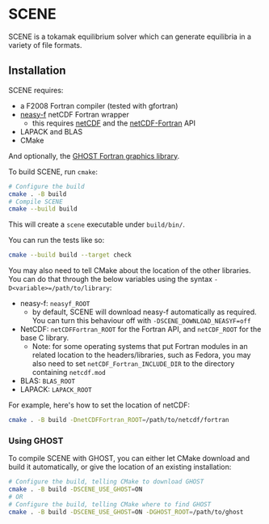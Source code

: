 # SCENE

SCENE is a tokamak equilibrium solver which can generate equilibria in
a variety of file formats.


## Installation

SCENE requires:

- a F2008 Fortran compiler (tested with gfortran)
- [neasy-f][neasyf] netCDF Fortran wrapper
    - this requires [netCDF][netcdf] and the [netCDF-Fortran][netcdff] API
- LAPACK and BLAS
- CMake

And optionally, the [GHOST Fortran graphics library][ghost].

To build SCENE, run `cmake`:

```bash
# Configure the build
cmake . -B build
# Compile SCENE
cmake --build build
```
This will create a `scene` executable under `build/bin/`.

You can run the tests like so:

```bash
cmake --build build --target check
```

You may also need to tell CMake about the location of the other
libraries. You can do that through the below variables using the
syntax `-D<variable>=/path/to/library`:

- neasy-f: `neasyf_ROOT`
    - by default, SCENE will download neasy-f automatically as required. You can
      turn this behaviour off with `-DSCENE_DOWNLOAD_NEASYF=off`
- NetCDF: `netCDFFortran_ROOT` for the Fortran API, and `netCDF_ROOT`
  for the base C library.
    - Note: for some operating systems that put Fortran modules in an
      related location to the headers/libraries, such as Fedora, you
      may also need to set `netCDF_Fortran_INCLUDE_DIR` to the
      directory containing `netcdf.mod`
- BLAS: `BLAS_ROOT`
- LAPACK: `LAPACK_ROOT`

For example, here's how to set the location of netCDF:

```bash
cmake . -B build -DnetCDFFortran_ROOT=/path/to/netcdf/fortran
```

### Using GHOST

To compile SCENE with GHOST, you can either let CMake download and
build it automatically, or give the location of an existing installation:

```bash
# Configure the build, telling CMake to download GHOST
cmake . -B build -DSCENE_USE_GHOST=ON
# OR
# Configure the build, telling CMake where to find GHOST
cmake . -B build -DSCENE_USE_GHOST=ON -DGHOST_ROOT=/path/to/ghost
```

[ghost]: https://github.com/ZedThree/GHOST
[neasyf]: https://github.com/PlasmaFAIR/neasy-f
[netcdf]: https://www.unidata.ucar.edu/software/netcdf/
[netcdff]: https://github.com/Unidata/netcdf-fortran
